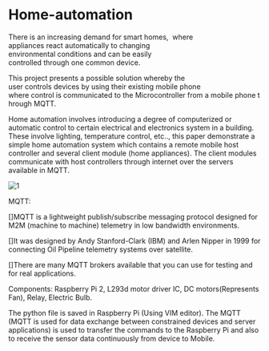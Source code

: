 # Home-automation
There is an increasing demand for smart homes,  where 
appliances react automatically to changing  environmental conditions and can be easily  controlled through one common device.

This project presents a possible solution whereby the user controls devices by using their existing mobile phone where control is communicated to the Microcontroller from a mobile phone through MQTT.

Home automation involves introducing a degree of computerized or automatic control to certain electrical and electronics system in a building.
These involve lighting, temperature control, etc.., this paper demonstrate a simple home automation system which contains a remote mobile host controller and several client module (home appliances).
The client modules communicate with host controllers through internet over the servers available in MQTT.

![1](https://user-images.githubusercontent.com/69961625/122793490-e57ee680-d2d8-11eb-8ea4-8debaf5b76ef.png)


MQTT:

[]MQTT is a lightweight publish/subscribe messaging protocol designed for M2M (machine to machine) telemetry in low bandwidth environments.

[]It was designed by Andy Stanford-Clark (IBM) and Arlen Nipper in 1999 for connecting Oil Pipeline telemetry systems over satellite.

[]There are many MQTT brokers available that you can use for testing and for real applications.


Components:
Raspberry Pi 2,
L293d motor driver IC,
DC motors(Represents Fan),
Relay,
Electric Bulb.



The python file is saved in Raspberry Pi (Using VIM editor). The MQTT (MQTT is used for data exchange between constrained devices and server applications) is used to transfer the commands to the Raspberry Pi and also to receive the sensor data continuously from device to Mobile.
